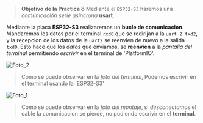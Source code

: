 > **Objetivo de la Practica 8** Mediante el `ESP32-S3` haremos una *comunicación serie asincrona* **usart**.

Mediante la placa **ESP32-S3** realizaremos un **bucle de comunicacion**. Mandaremos los datos por el terminal `rxd0` que se redirijan a la `uart 2 txd2`, y la recepcion de los datos de la `uart2` se reenvien de nuevo a la salida `txd0`.
Esto hace que los _datos_ que enviamos, se **reenvien** a la _pantalla del terminal_ permitiendo _escrivir_ en el terminal de 'PlatformIO'.

 ![Foto_2](Fotos_Pràctica_8_PD/Foto_2.jpg)
> Como se puede observar en la _foto del terminal_, Podemos escrivir en el terminal usando la 'ESP32-S3'

 ![Foto_1](Fotos_Pràctica_8_PD/Foto_1.jpg)
 >Como se puede observar en la _foto del montaje_, si _desconectamos_ el cable la comunicacion se pierde, no pudiendo escrivir en el **terminal**.
